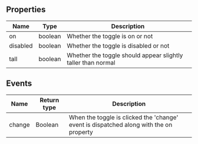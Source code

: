 ## Properties

| Name     | Type    | Description                                                  |
| -------- | ------- | ------------------------------------------------------------ |
| on       | boolean | Whether the toggle is on or not                              |
| disabled | boolean | Whether the toggle is disabled or not                        |
| tall     | boolean | Whether the toggle should appear slightly taller than normal |

## Events

| Name   | Return type | Description                                                                            |
| ------ | ----------- | -------------------------------------------------------------------------------------- |
| change | Boolean     | When the toggle is clicked the 'change' event is dispatched along with the on property |
